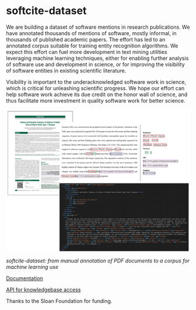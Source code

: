# softcite-dataset

We are building a dataset of software mentions in research publications. We have annotated thousands of mentions of software, mostly informal, in thousands of published academic papers. The effort has led to an annotated corpus suitable for training entity recognition algorithms. We expect this effort can fuel more development in text mining utilities leveraging machine learning techniques, either for enabling further analysis of software use and development in science, or for improving the visibility of software entities in existing scientific literature. 

Visibility is important to the underacknowledged software work in science, which is critical for unleashing scientific progress. We hope our effort can help software work achieve its due credit on the honor wall of science, and thus facilitate more investment in quality software work for better science.

![softcite-dataset: from PDF annotation to output](https://raw.githubusercontent.com/caifand/softcite-dataset/f20811c3ddc565441228e37c60e4e8205538512b/docs/images/pdf-tei-annotated-example.jpg)

_softcite-dataset: from manual annotation of PDF documents to a corpus for machine learning use_

[Documentation](https://howisonlab.github.io/softcite-dataset/)

[API for knowledgebase access](https://github.com/kermitt2/softcite-api)

Thanks to the Sloan Foundation for funding.
